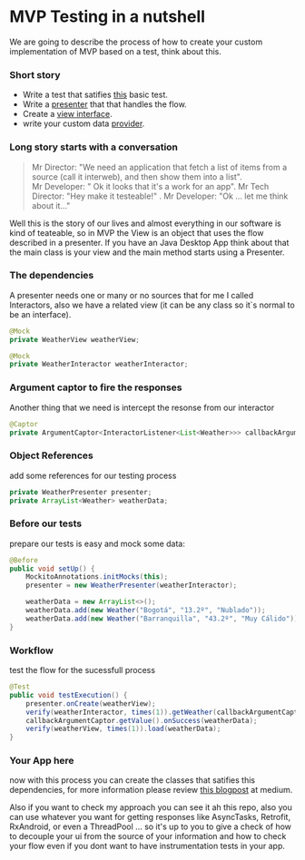 # MVP Testing in a nutshell

We are going to describe the process of how to create your custom implementation of MVP based on a test, think about this.

### Short story
* Write a test that satifies [this](https://github.com/iyubinest/MVPTesting/blob/master/app/src/test/java/co/iyubinest/weatherapp/WeatherPresenterTest.java) basic test.
* Write a [presenter](https://github.com/iyubinest/MVPTesting/blob/master/app/src/main/java/co/iyubinest/weatherapp/weather/ui/WeatherPresenter.java) that that handles the flow.
* Create a [view interface](https://github.com/iyubinest/MVPTesting/blob/master/app/src/main/java/co/iyubinest/weatherapp/weather/ui/WeatherView.java).
* write your custom data [provider](https://github.com/iyubinest/MVPTesting/blob/master/app/src/main/java/co/iyubinest/weatherapp/weather/repository/TestWeatherInteractor.java).

### Long story starts with a conversation

> Mr Director: "We need an application that fetch a list of items from a source (call it interweb), and then show them into a list".  
> Mr Developer: " Ok it looks that it's a work for an app".
> Mr Tech Director: "Hey make it testeable!" .
> Mr Developer: "Ok ... let me think about it..."

Well this is the story of our lives and almost everything in our software is kind of teateable, so in MVP the View is an object that uses the flow described in a presenter. If you have an Java Desktop App think about that the main class is your view and the main method starts using a Presenter.

### The dependencies
A presenter needs one or many or no sources that for me I called Interactors, also we have a related view (it can be any class so it`s normal to be an interface).

~~~java
@Mock
private WeatherView weatherView;

@Mock
private WeatherInteractor weatherInteractor;
~~~

### Argument captor to fire the responses
Another thing that we need is intercept the resonse from our interactor

~~~java
@Captor
private ArgumentCaptor<InteractorListener<List<Weather>>> callbackArgumentCaptor;
~~~

### Object References
add some references for our testing process

~~~java
private WeatherPresenter presenter;
private ArrayList<Weather> weatherData;
~~~

### Before our tests
prepare our tests is easy and mock some data:

~~~java
@Before
public void setUp() {
    MockitoAnnotations.initMocks(this);
    presenter = new WeatherPresenter(weatherInteractor);

    weatherData = new ArrayList<>();
    weatherData.add(new Weather("Bogotá", "13.2º", "Nublado"));
    weatherData.add(new Weather("Barranquilla", "43.2º", "Muy Cálido"));
}
~~~

### Workflow
test the flow for the sucessfull process

~~~java
@Test
public void testExecution() {
    presenter.onCreate(weatherView);
    verify(weatherInteractor, times(1)).getWeather(callbackArgumentCaptor.capture());
    callbackArgumentCaptor.getValue().onSuccess(weatherData);
    verify(weatherView, times(1)).load(weatherData);
}
~~~

### Your App here
now with this process you can create the classes that satifies this dependencies, for more information please review [this blogpost](https://medium.com/@iyubinest/testing-the-presenter-from-mvp-in-an-android-application-30d1e3fc41bb) at medium.

Also if you want to check my approach you can see it ah this repo, also you can use whatever you want for getting responses like AsyncTasks, Retrofit, RxAndroid, or even a ThreadPool ... so it's up to you to give a check of how to decouple your ui from the source of your information and how to check your flow even if you dont want to have instrumentation tests in your app.
